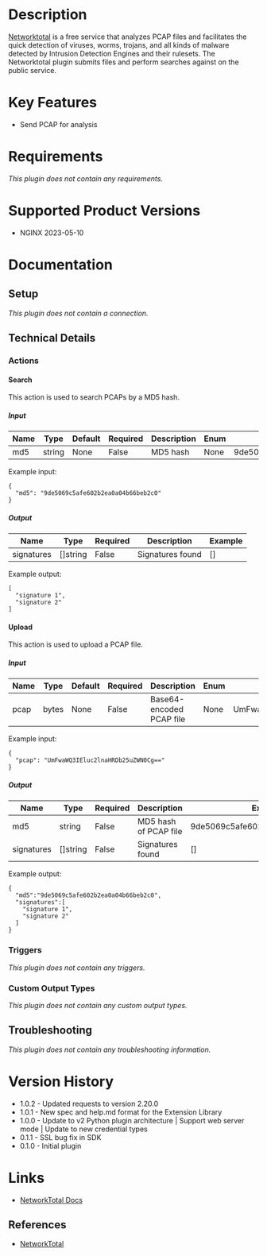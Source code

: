 # Description

[Networktotal](https://www.networktotal.com/) is a free service that analyzes PCAP files and facilitates the quick
detection of viruses, worms, trojans, and all kinds of malware detected by Intrusion Detection Engines and their
rulesets. The Networktotal plugin submits files and perform searches against on the public service.

# Key Features

* Send PCAP for analysis

# Requirements

_This plugin does not contain any requirements._

# Supported Product Versions

* NGINX 2023-05-10

# Documentation

## Setup

_This plugin does not contain a connection._

## Technical Details

### Actions

#### Search

This action is used to search PCAPs by a MD5 hash.

##### Input

|Name|Type|Default|Required|Description|Enum|Example|
|----|----|-------|--------|-----------|----|-------|
|md5|string|None|False|MD5 hash|None|9de5069c5afe602b2ea0a04b66beb2c0|

Example input:

```
{
  "md5": "9de5069c5afe602b2ea0a04b66beb2c0"
}
```

##### Output

|Name|Type|Required|Description|Example|
|----|----|--------|-----------|-------|
|signatures|[]string|False|Signatures found|[]|

Example output:

```
[
  "signature 1",
  "signature 2"
]
```

#### Upload

This action is used to upload a PCAP file.

##### Input

|Name|Type|Default|Required|Description|Enum|Example|
|----|----|-------|--------|-----------|----|-------|
|pcap|bytes|None|False|Base64-encoded PCAP file|None|UmFwaWQ3IEluc2lnaHRDb25uZWN0Cg==|

Example input:

```
{
  "pcap": "UmFwaWQ3IEluc2lnaHRDb25uZWN0Cg=="
}
```

##### Output

|Name|Type|Required|Description|Example|
|----|----|--------|-----------|-------|
|md5|string|False|MD5 hash of PCAP file|9de5069c5afe602b2ea0a04b66beb2c0|
|signatures|[]string|False|Signatures found|[]|

Example output:

```
{
  "md5":"9de5069c5afe602b2ea0a04b66beb2c0",
  "signatures":[
    "signature 1",
    "signature 2"
  ]
}
```

### Triggers

_This plugin does not contain any triggers._

### Custom Output Types

_This plugin does not contain any custom output types._

## Troubleshooting

_This plugin does not contain any troubleshooting information._

# Version History

* 1.0.2 - Updated requests to version 2.20.0
* 1.0.1 - New spec and help.md format for the Extension Library
* 1.0.0 - Update to v2 Python plugin architecture | Support web server mode | Update to new credential types
* 0.1.1 - SSL bug fix in SDK
* 0.1.0 - Initial plugin

# Links

* [NetworkTotal Docs](http://nginx.org/en/docs/)

## References

* [NetworkTotal](https://www.networktotal.com/)

